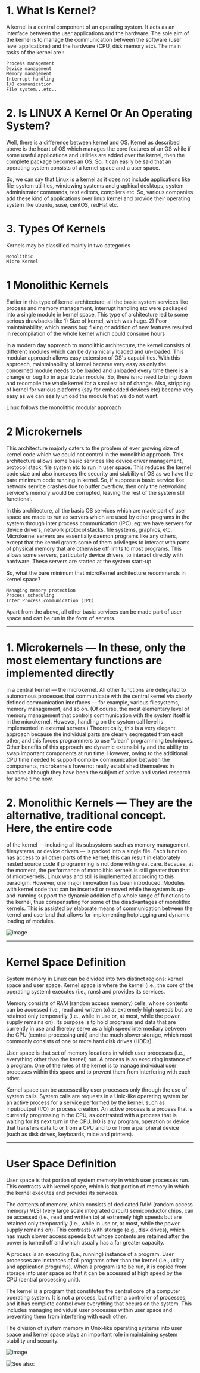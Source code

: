 # 1. What Is Kernel?

A kernel is a central component of an operating system. It acts as an interface between the user applications and the hardware. 
The sole aim of the kernel is to manage the communication between the software (user level applications) and the hardware (CPU, disk memory etc). The main tasks of the kernel are :

    Process management
    Device management
    Memory management
    Interrupt handling
    I/O communication
    File system...etc..

# 2. Is LINUX A Kernel Or An Operating System?

Well, there is a difference between kernel and OS. Kernel as described above is the heart of OS which manages the core features of an OS while if some useful applications and utilities are added over the kernel, then the complete package becomes an OS. 
So, it can easily be said that an operating system consists of a kernel space and a user space.

So, we can say that Linux is a kernel as it does not include applications like file-system utilities, 
windowing systems and graphical desktops, system administrator commands, text editors, compilers etc. 
So, various companies add these kind of applications over linux kernel and provide their operating system like ubuntu, suse, centOS, redHat etc.

# 3. Types Of Kernels

Kernels may be classified mainly in two categories

    Monolithic
    Micro Kernel

# 1 Monolithic Kernels

Earlier in this type of kernel architecture, all the basic system services like process and memory management, 
interrupt handling etc were packaged into a single module in kernel space. 
This type of architecture led to some serious drawbacks like 1) Size of kernel, which was huge. 2)
Poor maintainability, which means bug fixing or addition of new features resulted in recompilation of the whole kernel which could consume hours

In a modern day approach to monolithic architecture, the kernel consists of different modules which can be dynamically loaded and un-loaded. 
This modular approach allows easy extension of OS's capabilities. 
With this approach, maintainability of kernel became very easy as only the concerned module needs to be loaded and unloaded every time there is a change or bug fix in a particular module. So, there is no need to bring down and recompile the whole kernel for a smallest bit of change. Also, stripping of kernel for various platforms (say for embedded devices etc) became very easy as we can easily unload the module that we do not want.

Linux follows the monolithic modular approach

# 2 Microkernels

This architecture majorly caters to the problem of ever growing size of kernel code which we could not control in the monolithic approach. This architecture allows some basic services like device driver management, protocol stack, file system etc to run in user space. This reduces the kernel code size and also increases the security and stability of OS as we have the bare minimum code running in kernel. So, if suppose a basic service like network service crashes due to buffer overflow, then only the networking service's memory would be corrupted, leaving the rest of the system still functional.

In this architecture, all the basic OS services which are made part of user space are made to run as servers which are used by other programs in the system through inter process communication (IPC). eg: we have servers for device drivers, network protocol stacks, file systems, graphics, etc. Microkernel servers are essentially daemon programs like any others, except that the kernel grants some of them privileges to interact with parts of physical memory that are otherwise off limits to most programs. This allows some servers, particularly device drivers, to interact directly with hardware. These servers are started at the system start-up.

So, what the bare minimum that microKernel architecture recommends in kernel space?

    Managing memory protection
    Process scheduling
    Inter Process communication (IPC)

Apart from the above, all other basic services can be made part of user space and can be run in the form of servers. 

-----------------------------------------------------------------------------------------

# 1. Microkernels — In these, only the most elementary functions are implemented directly
in a central kernel — the microkernel. All other functions are delegated to autonomous
processes that communicate with the central kernel via clearly defined communication
interfaces — for example, various filesystems, memory management, and so on. (Of
course, the most elementary level of memory management that controls communication
with the system itself is in the microkernel. However, handling on the system call level is
implemented in external servers.) Theoretically, this is a very elegant approach because
the individual parts are clearly segregated from each other, and this forces programmers
to use ‘‘clean‘‘ programming techniques. Other benefits of this approach are dynamic
extensibility and the ability to swap important components at run time. However, owing
to the additional CPU time needed to support complex communication between the
components, microkernels have not really established themselves in practice although they
have been the subject of active and varied research for some time now.

# 2. Monolithic Kernels — They are the alternative, traditional concept. Here, the entire code
of the kernel — including all its subsystems such as memory management, filesystems, or
device drivers — is packed into a single file. Each function has access to all other parts of
the kernel; this can result in elaborately nested source code if programming is not done with
great care.
Because, at the moment, the performance of monolithic kernels is still greater than that of microkernels,
Linux was and still is implemented according to this paradigm. However, one major innovation has been
introduced. Modules with kernel code that can be inserted or removed while the system is up-and-running
support the dynamic addition of a whole range of functions to the kernel, thus compensating for some of
the disadvantages of monolithic kernels. This is assisted by elaborate means of communication between
the kernel and userland that allows for implementing hotplugging and dynamic loading of modules.


![image](https://github.com/nu11secur1ty/pictures/blob/master/gV8hn.png)


--------------------------------------------------------------------------------------------------


# Kernel Space Definition

	

System memory in Linux can be divided into two distinct regions: kernel space and user space. Kernel space is where the kernel (i.e., the core of the operating system) executes (i.e., runs) and provides its services.

Memory consists of RAM (random access memory) cells, whose contents can be accessed (i.e., read and written to) at extremely high speeds but are retained only temporarily (i.e., while in use or, at most, while the power supply remains on). Its purpose is to hold programs and data that are currently in use and thereby serve as a high speed intermediary between the CPU (central processing unit) and the much slower storage, which most commonly consists of one or more hard disk drives (HDDs).

User space is that set of memory locations in which user processes (i.e., everything other than the kernel) run. A process is an executing instance of a program. One of the roles of the kernel is to manage individual user processes within this space and to prevent them from interfering with each other.

Kernel space can be accessed by user processes only through the use of system calls. System calls are requests in a Unix-like operating system by an active process for a service performed by the kernel, such as input/output (I/O) or process creation. An active process is a process that is currently progressing in the CPU, as contrasted with a process that is waiting for its next turn in the CPU. I/O is any program, operation or device that transfers data to or from a CPU and to or from a peripheral device (such as disk drives, keyboards, mice and printers). 


-------------------------------------------------------------------------------------------------------


# User Space Definition

	

User space is that portion of system memory in which user processes run. This contrasts with kernel space, which is that portion of memory in which the kernel executes and provides its services.

The contents of memory, which consists of dedicated RAM (random access memory) VLSI (very large scale integrated circuit) semiconductor chips, can be accessed (i.e., read and written to) at extremely high speeds but are retained only temporarily (i.e., while in use or, at most, while the power supply remains on). This contrasts with storage (e.g., disk drives), which has much slower access speeds but whose contents are retained after the power is turned off and which usually has a far greater capacity.

A process is an executing (i.e., running) instance of a program. User processes are instances of all programs other than the kernel (i.e., utility and application programs). When a program is to be run, it is copied from storage into user space so that it can be accessed at high speed by the CPU (central processing unit).

The kernel is a program that constitutes the central core of a computer operating system. It is not a process, but rather a controller of processes, and it has complete control over everything that occurs on the system. This includes managing individual user processes within user space and preventing them from interfering with each other.

The division of system memory in Unix-like operating systems into user space and kernel space plays an important role in maintaining system stability and security. 

![image](https://github.com/nu11secur1ty/Kernel-and-Types-of-kernels/blob/master/kernel-types-networknuts.png)

![See also:](https://gist.github.com/nu11secur1ty/e7ad7ca9bd5391727c8e513250839eec)
